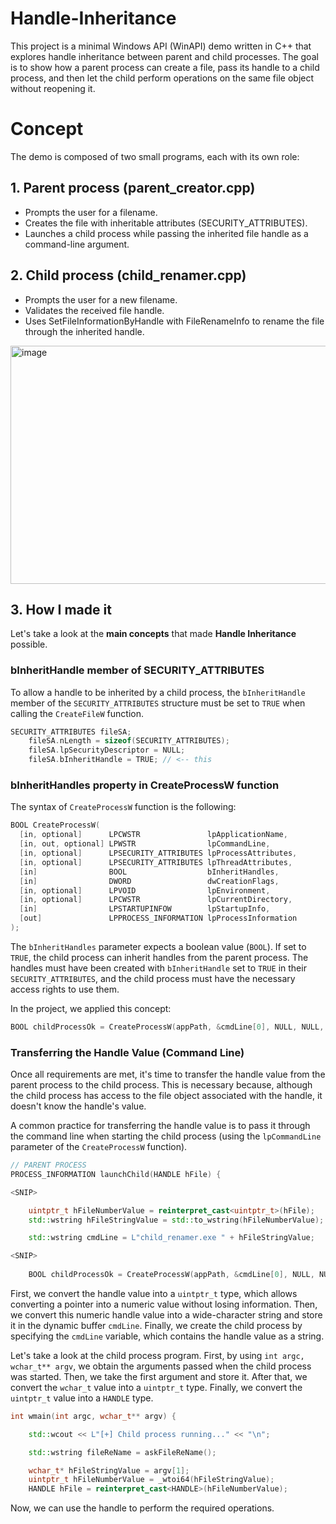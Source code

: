 # Handle-Inheritance
This project is a minimal Windows API (WinAPI) demo written in C++ that explores handle inheritance between parent and child processes. The goal is to show how a parent process can create a file, pass its handle to a child process, and then let the child perform operations on the same file object without reopening it.

# Concept
The demo is composed of two small programs, each with its own role:

## 1. Parent process (parent_creator.cpp)
  - Prompts the user for a filename.
  - Creates the file with inheritable attributes (SECURITY_ATTRIBUTES).
  - Launches a child process while passing the inherited file handle as a command-line argument.

## 2. Child process (child_renamer.cpp)
  - Prompts the user for a new filename.
  - Validates the received file handle.
  - Uses SetFileInformationByHandle with FileRenameInfo to rename the file through the inherited handle.

<img width="614" height="381" alt="image" src="https://github.com/user-attachments/assets/c46673b3-2387-4005-b0dc-5ae35f3054ba" />

## 3. How I made it

Let's take a look at the **main concepts** that made **Handle Inheritance** possible.

### bInheritHandle member of SECURITY_ATTRIBUTES

To allow a handle to be inherited by a child process, the `bInheritHandle` member of the `SECURITY_ATTRIBUTES` structure must be set to `TRUE` when calling the `CreateFileW` function.

```cpp
SECURITY_ATTRIBUTES fileSA;
    fileSA.nLength = sizeof(SECURITY_ATTRIBUTES);
    fileSA.lpSecurityDescriptor = NULL;
    fileSA.bInheritHandle = TRUE; // <-- this
```

### bInheritHandles property in CreateProcessW function

The syntax of `CreateProcessW` function is the following:

```cpp
BOOL CreateProcessW(
  [in, optional]      LPCWSTR               lpApplicationName,
  [in, out, optional] LPWSTR                lpCommandLine,
  [in, optional]      LPSECURITY_ATTRIBUTES lpProcessAttributes,
  [in, optional]      LPSECURITY_ATTRIBUTES lpThreadAttributes,
  [in]                BOOL                  bInheritHandles,
  [in]                DWORD                 dwCreationFlags,
  [in, optional]      LPVOID                lpEnvironment,
  [in, optional]      LPCWSTR               lpCurrentDirectory,
  [in]                LPSTARTUPINFOW        lpStartupInfo,
  [out]               LPPROCESS_INFORMATION lpProcessInformation
);
```

The `bInheritHandles` parameter expects a boolean value (`BOOL`). If set to `TRUE`, the child process can inherit handles from the parent process. The handles must have been created with `bInheritHandle` set to `TRUE` in their `SECURITY_ATTRIBUTES`, and the child process must have the necessary access rights to use them.

In the project, we applied this concept:

```cpp
BOOL childProcessOk = CreateProcessW(appPath, &cmdLine[0], NULL, NULL, TRUE, 0, NULL, NULL, &siw, &pi);
```

### Transferring the Handle Value (Command Line)

Once all requirements are met, it's time to transfer the handle value from the parent process to the child process. This is necessary because, although the child process has access to the file object associated with the handle, it doesn't know the handle's value.

A common practice for transferring the handle value is to pass it through the command line when starting the child process (using the `lpCommandLine` parameter of the `CreateProcessW` function).

```cpp
// PARENT PROCESS
PROCESS_INFORMATION launchChild(HANDLE hFile) {

<SNIP>

    uintptr_t hFileNumberValue = reinterpret_cast<uintptr_t>(hFile);
    std::wstring hFileStringValue = std::to_wstring(hFileNumberValue);

    std::wstring cmdLine = L"child_renamer.exe " + hFileStringValue;

<SNIP>
    
    BOOL childProcessOk = CreateProcessW(appPath, &cmdLine[0], NULL, NULL, TRUE, 0, NULL, NULL, &siw, &pi);
```

First, we convert the handle value into a `uintptr_t` type, which allows converting a pointer into a numeric value without losing information. Then, we convert this numeric handle value into a wide-character string and store it in the dynamic buffer `cmdLine`. Finally, we create the child process by specifying the `cmdLine` variable, which contains the handle value as a string.

Let's take a look at the child process program. First, by using `int argc, wchar_t** argv`, we obtain the arguments passed when the child process was started. Then, we take the first argument and store it. After that, we convert the `wchar_t` value into a `uintptr_t` type. Finally, we convert the `uintptr_t` value into a `HANDLE` type.

```cpp
int wmain(int argc, wchar_t** argv) {

    std::wcout << L"[+] Child process running..." << "\n";

    std::wstring fileReName = askFileReName();

    wchar_t* hFileStringValue = argv[1];
    uintptr_t hFileNumberValue = _wtoi64(hFileStringValue);
    HANDLE hFile = reinterpret_cast<HANDLE>(hFileNumberValue);
```

Now, we can use the handle to perform the required operations.

